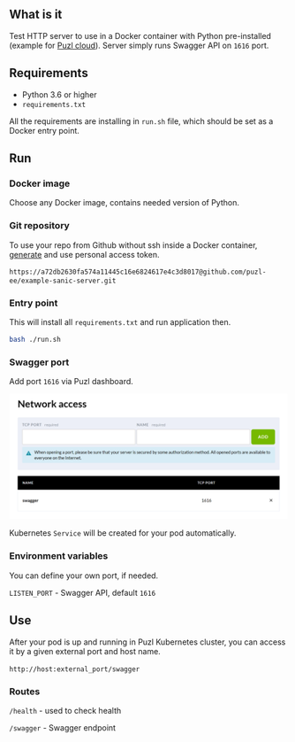 ## What is it

Test HTTP server to use in a Docker container with Python pre-installed (example for [Puzl cloud](https://puzl.ee)). Server simply runs Swagger API on `1616` port.

## Requirements

- Python 3.6 or higher
- `requirements.txt`

All the requirements are installing in `run.sh` file, which should be set as a Docker entry point.

## Run

### Docker image

Choose any Docker image, contains needed version of Python.

### Git repository
To use your repo from Github without ssh inside a Docker container, [generate](https://help.github.com/en/github/authenticating-to-github/creating-a-personal-access-token-for-the-command-line) and use personal access token.
```
https://a72db2630fa574a11445c16e6824617e4c3d8017@github.com/puzl-ee/example-sanic-server.git
```

### Entry point
This will install all `requirements.txt` and run application then.
```bash
bash ./run.sh
```

### Swagger port

Add port `1616` via Puzl dashboard. 

![Open port in Puzl dashboard](port-screenshot.png?raw=true "Open port")

Kubernetes `Service` will be created for your pod automatically.

### Environment variables

You can define your own port, if needed.

`LISTEN_PORT` - Swagger API, default `1616`

## Use

After your pod is up and running in Puzl Kubernetes cluster, you can access it by a given external port and host name.

`http://host:external_port/swagger`

### Routes

`/health` - used to check health

`/swagger` - Swagger endpoint
